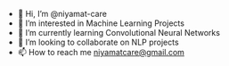 - 👋 Hi, I’m @niyamat-care
- 👀 I’m interested in Machine Learning Projects
- 🌱 I’m currently learning Convolutional Neural Networks
- 💞️ I’m looking to collaborate on NLP projects
- 📫 How to reach me niyamatcare@gmail.com

<!---
niyamat-care/niyamat-care is a ✨ special ✨ repository because its `README.md` (this file) appears on your GitHub profile.
You can click the Preview link to take a look at your changes.
--->
